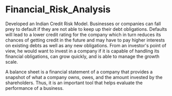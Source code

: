 # Financial_Risk_Analysis
Developed an Indian Credit Risk Model.
Businesses or companies can fall prey to default if they are not able to keep up their debt obligations. Defaults will lead to a lower credit rating for the company which in turn reduces its chances of getting credit in the future and may have to pay higher interests on existing debts as well as any new obligations. From an investor's point of view, he would want to invest in a company if it is capable of handling its financial obligations, can grow quickly, and is able to manage the growth scale.


A balance sheet is a financial statement of a company that provides a snapshot of what a company owns, owes, and the amount invested by the shareholders. Thus, it is an important tool that helps evaluate the performance of a business.
